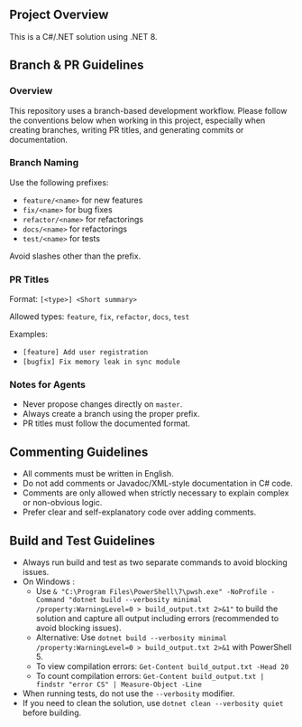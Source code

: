 ## Project Overview

This is a C#/.NET solution using .NET 8.

## Branch & PR Guidelines

### Overview
This repository uses a branch-based development workflow. Please follow the conventions below when working in this project, especially when creating branches, writing PR titles, and generating commits or documentation.

### Branch Naming
Use the following prefixes:
- `feature/<name>` for new features
- `fix/<name>` for bug fixes
- `refactor/<name>` for refactorings
- `docs/<name>` for refactorings
- `test/<name>` for tests

Avoid slashes other than the prefix.

### PR Titles
Format:
`[<type>] <Short summary>`

Allowed types: `feature`, `fix`, `refactor`, `docs`, `test`

Examples:
- `[feature] Add user registration`
- `[bugfix] Fix memory leak in sync module`

### Notes for Agents
- Never propose changes directly on `master`.
- Always create a branch using the proper prefix.
- PR titles must follow the documented format.

## Commenting Guidelines
- All comments must be written in English.
- Do not add comments or Javadoc/XML-style documentation in C# code.
- Comments are only allowed when strictly necessary to explain complex or non-obvious logic.
- Prefer clear and self-explanatory code over adding comments.

## Build and Test Guidelines
- Always run build and test as two separate commands to avoid blocking issues.
- On Windows :
  - Use `& "C:\Program Files\PowerShell\7\pwsh.exe" -NoProfile -Command "dotnet build --verbosity minimal /property:WarningLevel=0 > build_output.txt 2>&1"` to build the solution and capture all output including errors (recommended to avoid blocking issues).
  - Alternative: Use `dotnet build --verbosity minimal /property:WarningLevel=0 > build_output.txt 2>&1` with PowerShell 5.
  - To view compilation errors: `Get-Content build_output.txt -Head 20`
  - To count compilation errors: `Get-Content build_output.txt | findstr "error CS" | Measure-Object -Line`
- When running tests, do not use the `--verbosity` modifier.
- If you need to clean the solution, use `dotnet clean --verbosity quiet` before building.